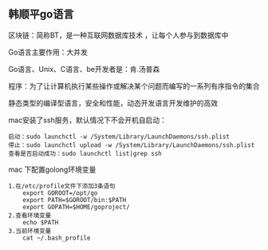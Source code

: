 ## 韩顺平go语言

区块链：简称BT，是一种互联网数据库技术 ，让每个人参与到数据库中

Go语言主要作用：大并发

Go语言、Unix、C语言、be开发者是：肯.汤普森

程序：为了让计算机执行某些操作或解决某个问题而编写的一系列有序指令的集合 

静态类型的编译型语言，安全和性能，动态开发语言开发维护的高效

mac安装了ssh服务，默认情况下不会开机自启动：

    启动：sudo launchctl -w /System/Library/LaunchDaemons/ssh.plist
    停止：sudo launchctl upload -w /System/Library/LaunchDaemons/ssh.plist
    查看是否启动成功：sudo launchctl list|grep ssh

mac 下配置golong环境变量
        
    1.在/etc/profile文件下添加3条语句
        export GOROOT=/opt/go
        export PATH=$GOROOT/bin:$PATH
        export GOPATH=$HOME/goproject/
    2.查看环境变量
        echo $PATH
    3.当前环境变量
        cat ~/.bash_profile
